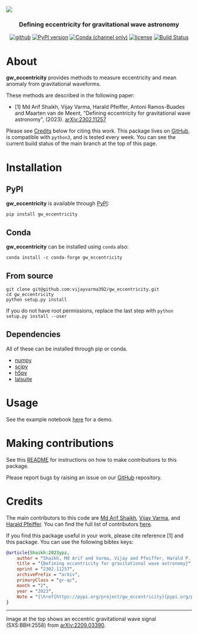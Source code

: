 <h1> <img src="https://raw.githubusercontent.com/vijayvarma392/gw_eccentricity/main/data/hreal.png"></h1>

<h3 align="center"> Defining eccentricity for gravitational wave astronomy </h4>

<div align="center">

[![github](https://img.shields.io/badge/GitHub-gw_eccentricity-blue.svg)](https://github.com/vijayvarma392/gw_eccentricity)
[![PyPI version](https://badge.fury.io/py/gw_eccentricity.svg?kill_cache=1)](https://pypi.org/project/gw_eccentricity)
[![Conda (channel only)](https://img.shields.io/conda/vn/conda-forge/gw_eccentricity)](https://anaconda.org/conda-forge/gw_eccentricity)
[![license](https://img.shields.io/badge/license-MIT-blue.svg)](https://github.com/vijayvarma392/gw_eccentricity/blob/main/LICENSE)
[![Build Status](https://github.com/vijayvarma392/gw_eccentricity/actions/workflows/test.yml/badge.svg?kill_cache=1)](https://github.com/vijayvarma392/gw_eccentricity/actions/workflows/test.yml)

</div>

# About

**gw_eccentricity** provides methods to measure eccentricity and mean anomaly
from gravitational waveforms.

These methods are described in the following paper: <br/>
- [1] Md Arif Shaikh, Vijay Varma, Harald Pfeiffer, Antoni Ramos-Buades and Maarten van de Meent,
"Defining eccentricity for gravitational wave astronomy", (2023). [arXiv:2302.11257](https://arxiv.org/abs/2302.11257)

Please see [Credits](#credits) below for citing this work.
This package lives on [GitHub](https://github.com/vijayvarma392/gw_eccentricity), is compatible with
`python3`, and is tested every week. You can see the current build status of
the main branch at the top of this page.


# Installation

## PyPI
**gw_eccentricity** is available through [PyPI](https://pypi.org/project/gw_eccentricity/):

```shell
pip install gw_eccentricity
```

## Conda
**gw_eccentricity** can be installed using `conda` also:
```shell
conda install -c conda-forge gw_eccentricity
```

## From source

```shell
git clone git@github.com:vijayvarma392/gw_eccentricity.git
cd gw_eccentricity
python setup.py install
```

If you do not have root permissions, replace the last step with
`python setup.py install --user`

## Dependencies

All of these can be installed through pip or conda.
* [numpy](https://docs.scipy.org/doc/numpy/user/install.html)
* [scipy](https://www.scipy.org/install.html)
* [h5py](http://docs.h5py.org/en/latest/build.html)
* [lalsuite](https://pypi.org/project/lalsuite)

# Usage
See the example notebook [here](https://github.com/vijayvarma392/gw_eccentricity/blob/main/examples/gw_eccentricity_demo.ipynb) for a demo.

# Making contributions
See this
[README](https://github.com/vijayvarma392/gw_eccentricity/blob/main/README_developers.md)
for instructions on how to make contributions to this package.

Please report bugs by raising an issue on our
[GitHub](https://github.com/vijayvarma392/gw_eccentricity) repository.

# Credits
The main contributors to this code are [Md Arif Shaikh](https://md-arif-shaikh.github.io/), [Vijay
Varma](https://vijayvarma.com), and [Harald Pfeiffer](https://www.aei.mpg.de/person/54205/2784). You can find the full list of contributors
[here](https://github.com/vijayvarma392/gw_eccentricity/graphs/contributors).

If you find this package useful in your work, please cite reference [1] and
this package. You can use the following bibtex keys:
```BibTeX
@article{Shaikh:2023ypz,
    author = "Shaikh, Md Arif and Varma, Vijay and Pfeiffer, Harald P. and Ramos-Buades, Antoni and van de Meent, Maarten",
    title = "{Defining eccentricity for gravitational wave astronomy}",
    eprint = "2302.11257",
    archivePrefix = "arXiv",
    primaryClass = "gr-qc",
    month = "2",
    year = "2023",
    Note = "{\href{https://pypi.org/project/gw_eccentricity}{pypi.org/project/gw\_eccentricity}}",
}
```

---
Image at the top shows an eccentric gravitational wave signal (SXS:BBH:2558) from [arXiv:2209.03390](https://arxiv.org/abs/2209.03390).
